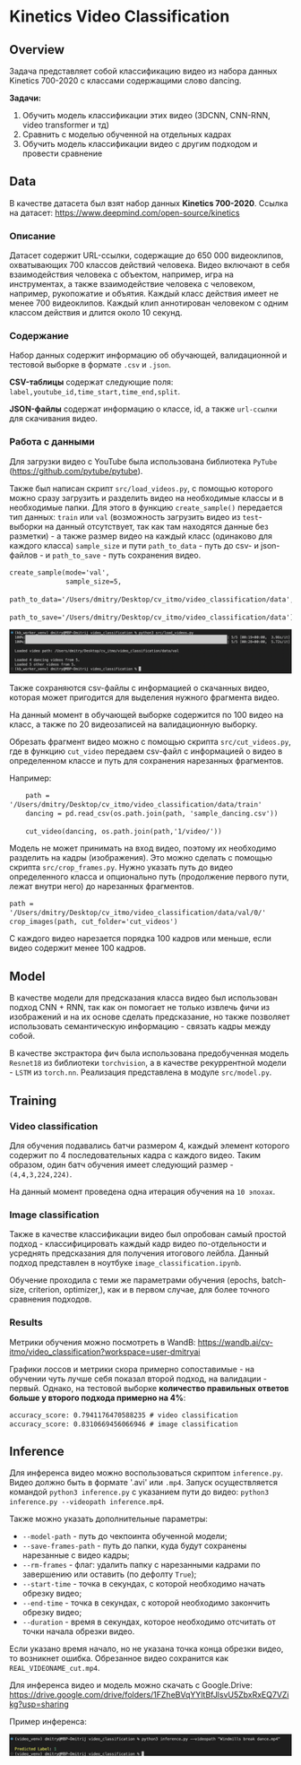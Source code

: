 # Kinetics Video Classification

## Overview

Задача представляет собой классификацию видео из набора данных Kinetics 700-2020 с классами содержащими слово dancing.

**Задачи:**
 1. Обучить модель классификации этих видео (3DCNN, CNN-RNN, video transformer и тд)
 2. Сравнить с моделью обученной на отдельных кадрах
 3. Обучить модель классификации видео с другим подходом и провести сравнение

## Data

В качестве датасета был взят набор данных **Kinetics 700-2020**.
Ссылка на датасет: https://www.deepmind.com/open-source/kinetics

### Описание

Датасет содержит URL-ссылки, содержащие до 650 000 видеоклипов, охватывающих 700 классов действий человека. Видео включают в себя взаимодействия человека с объектом, например, игра на инструментах, а также взаимодействие человека с человеком, например, рукопожатие и объятия. Каждый класс действия имеет не менее 700 видеоклипов. Каждый клип аннотирован человеком с одним классом действия и длится около 10 секунд.

### Содержание

Набор данных содержит информацию об обучающей, валидационной и тестовой выборке в формате `.csv` и `.json`.

**CSV-таблицы** содержат следующие поля: `label,youtube_id,time_start,time_end,split`.

**JSON-файлы** содержат информацию о классе, id, а также `url-ссылки` для скачивания видео.

### Работа с данными

Для загрузки видео с YouTube была использована библиотека `PyTube` (https://github.com/pytube/pytube).

Также был написан скрипт `src/load_videos.py`, с помощью которого можно сразу загрузить и разделить видео на необходимые классы и в необходимые папки. Для этого в функцию `create_sample()` передается тип данных: `train` или `val` (возможность загрузить видео из `test`-выборки на данный отсутствует, так как там находятся данные без разметки) - а также размер видео на каждый класс (одинаково для каждого класса) `sample_size` и пути `path_to_data` - путь до csv- и json-файлов - и `path_to_save` - путь сохранения видео.

```
create_sample(mode='val', 
              sample_size=5,
              path_to_data='/Users/dmitry/Desktop/cv_itmo/video_classification/data',
              path_to_save='/Users/dmitry/Desktop/cv_itmo/video_classification/data')
```

![video_loading](docs/video_loading.png)

Также сохраняются csv-файлы с информацией о скачанных видео, которая может пригодится для выделения нужного фрагмента видео.

На данный момент в обучающей выборке содержится по 100 видео на класс, а также по 20 видеозаписей на валидационную выборку.

Обрезать фрагмент видео можно с помощью скрипта `src/cut_videos.py`, где в функцию `cut_video` передаем csv-файл с информацией о видео в определенном классе и путь для сохранения нарезанных фрагментов.

Например: 
```
    path = '/Users/dmitry/Desktop/cv_itmo/video_classification/data/train'
    dancing = pd.read_csv(os.path.join(path, 'sample_dancing.csv'))

    cut_video(dancing, os.path.join(path,'1/video/'))
```

Модель не может принимать на вход видео, поэтому их необходимо разделить на кадры (изображения). Это можно сделать с помощью скрипта `src/crop_frames.py`.
Нужно указать путь до видео определенного класса и опционально путь (продолжение первого пути, лежат внутри него) до нарезанных фрагментов.
```
path = '/Users/dmitry/Desktop/cv_itmo/video_classification/data/val/0/'
crop_images(path, cut_folder='cut_videos')
```

С каждого видео нарезается порядка 100 кадров или меньше, если видео содержит менее 100 кадров.

## Model

В качестве модели для предсказания класса видео был использован подход CNN + RNN, так как он помогает не только извлечь фичи из изображений и на их основе сделать предсказание, но также позволяет использовать семантическую информацию - связать кадры между собой.

В качестве экстрактора фич была использована предобученная модель `Resnet18` из библиотеки `torchvision`, а в качестве рекуррентной модели - `LSTM` из `torch.nn`. Реализация представлена в модуле `src/model.py`.

## Training

### Video classification

Для обучения подавались батчи размером 4, каждый элемент которого содержит по 4 последовательных кадра с каждого видео. Таким образом, один батч обучения имеет следующий размер - `(4,4,3,224,224)`.

На данный момент проведена одна итерация обучения на `10 эпохах`.


### Image classification

Также в качестве классификации видео был опробован самый простой подход - классифицировать каждый кадр видео по-отдельности и усреднять предсказания для получения итогового лейбла. Данный подход представлен в ноутбуке `image_classification.ipynb`.

Обучение проходила с теми же параметрами обучения (epochs, batch-size, criterion, optimizer,), как и в первом случае, для более точного сравнения подходов.

### Results

Метрики обучения можно посмотреть в WandB: https://wandb.ai/cv-itmo/video_classification?workspace=user-dmitryai

Графики лоссов и метрики скора примерно сопоставимые - на обучении чуть лучше себя показал второй подход, на валидации - первый. Однако, на тестовой выборке **количество правильных ответов больше у второго подхода примерно на 4%**:
```
accuracy_score: 0.7941176470588235 # video classification
accuracy_score: 0.8310669456066946 # image classification
```

## Inference

Для инференса видео можно воспользоваться скриптом `inference.py`. Видео должно быть в формате '.avi' или `.mp4`. Запуск осуществляется командой `python3 inference.py` с указанием пути до видео: `python3 inference.py --videopath inference.mp4`.

Также можно указать дополнительные параметры:
* `--model-path` - путь до чекпоинта обученной модели;
* `--save-frames-path` - путь до папки, куда будут сохранены нарезанные с видео кадры;
* `--rm-frames` - флаг: удалить папку с нарезанными кадрами по завершению или оставить (по дефолту `True`);
* `--start-time` - точка в секундах, с которой необходимо начать обрезку видео;
* `--end-time` - точка в секундах, с которой необходимо закончить обрезку видео;
* `--duration` - время в секундах, которое необходимо отсчитать от точки начала обрезки видео.

Если указано время начало, но не указана точка конца обрезки видео, то возникнет ошибка. Обрезанное видео сохранится как `REAL_VIDEONAME_cut.mp4`.

Для инференса видео и модель можно скачать с Google.Drive: https://drive.google.com/drive/folders/1FZheBVqYYltBfJlsvU5ZbxRxEQ7VZikg?usp=sharing

Пример инференса:

![inference](docs/inference.png)
